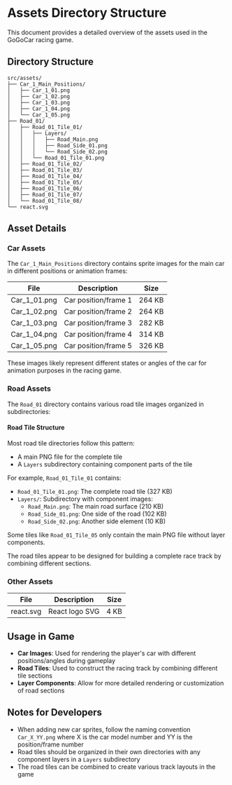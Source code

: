 # Assets Directory Structure

This document provides a detailed overview of the assets used in the GoGoCar racing game.

## Directory Structure

```
src/assets/
├── Car_1_Main_Positions/
│   ├── Car_1_01.png
│   ├── Car_1_02.png
│   ├── Car_1_03.png
│   ├── Car_1_04.png
│   └── Car_1_05.png
├── Road_01/
│   ├── Road_01_Tile_01/
│   │   ├── Layers/
│   │   │   ├── Road_Main.png
│   │   │   ├── Road_Side_01.png
│   │   │   └── Road_Side_02.png
│   │   └── Road_01_Tile_01.png
│   ├── Road_01_Tile_02/
│   ├── Road_01_Tile_03/
│   ├── Road_01_Tile_04/
│   ├── Road_01_Tile_05/
│   ├── Road_01_Tile_06/
│   ├── Road_01_Tile_07/
│   └── Road_01_Tile_08/
└── react.svg
```

## Asset Details

### Car Assets

The `Car_1_Main_Positions` directory contains sprite images for the main car in different positions or animation frames:

| File | Description | Size |
|------|-------------|------|
| Car_1_01.png | Car position/frame 1 | 264 KB |
| Car_1_02.png | Car position/frame 2 | 264 KB |
| Car_1_03.png | Car position/frame 3 | 282 KB |
| Car_1_04.png | Car position/frame 4 | 314 KB |
| Car_1_05.png | Car position/frame 5 | 326 KB |

These images likely represent different states or angles of the car for animation purposes in the racing game.

### Road Assets

The `Road_01` directory contains various road tile images organized in subdirectories:

#### Road Tile Structure

Most road tile directories follow this pattern:
- A main PNG file for the complete tile
- A `Layers` subdirectory containing component parts of the tile

For example, `Road_01_Tile_01` contains:
- `Road_01_Tile_01.png`: The complete road tile (327 KB)
- `Layers/`: Subdirectory with component images:
  - `Road_Main.png`: The main road surface (210 KB)
  - `Road_Side_01.png`: One side of the road (102 KB)
  - `Road_Side_02.png`: Another side element (10 KB)

Some tiles like `Road_01_Tile_05` only contain the main PNG file without layer components.

The road tiles appear to be designed for building a complete race track by combining different sections.

### Other Assets

| File | Description | Size |
|------|-------------|------|
| react.svg | React logo SVG | 4 KB |

## Usage in Game

- **Car Images**: Used for rendering the player's car with different positions/angles during gameplay
- **Road Tiles**: Used to construct the racing track by combining different tile sections
- **Layer Components**: Allow for more detailed rendering or customization of road sections

## Notes for Developers

- When adding new car sprites, follow the naming convention `Car_X_YY.png` where X is the car model number and YY is the position/frame number
- Road tiles should be organized in their own directories with any component layers in a `Layers` subdirectory
- The road tiles can be combined to create various track layouts in the game
